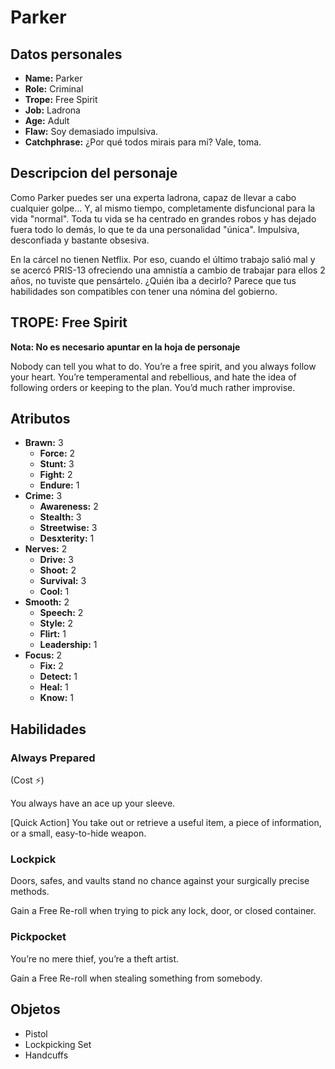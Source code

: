 
# Parker

## Datos personales

* **Name:** Parker
* **Role:** Criminal
* **Trope:** Free Spirit
* **Job:** Ladrona
* **Age:** Adult
* **Flaw:** Soy demasiado impulsiva.
* **Catchphrase:** ¿Por qué todos mirais para mí? Vale, toma.

## Descripcion del personaje

Como Parker puedes ser una experta ladrona, capaz de llevar a cabo cualquier golpe... Y, al mismo tiempo, completamente disfuncional para la vida "normal". Toda tu vida se ha centrado en grandes robos y has dejado fuera todo lo demás, lo que te da una personalidad "única". Impulsiva, desconfiada y bastante obsesiva.

En la cárcel no tienen Netflix. Por eso, cuando el último trabajo salió mal y se acercó PRIS-13 ofreciendo una amnistía a cambio de trabajar para ellos 2 años, no tuviste que pensártelo. ¿Quién iba a decirlo? Parece que tus habilidades son compatibles con tener una nómina del gobierno.


## TROPE: Free Spirit

**Nota: No es necesario apuntar en la hoja de personaje**

Nobody can tell you what to do. You’re a free spirit, and you always follow your heart. You’re temperamental and rebellious, and hate the idea of following orders or keeping to the plan. You’d much rather improvise.

## Atributos

* **Brawn:** 3
    * **Force:** 2
    * **Stunt:** 3
    * **Fight:** 2
    * **Endure:** 1
* **Crime:** 3
    * **Awareness:** 2
    * **Stealth:** 3
    * **Streetwise:** 3
    * **Desxterity:** 1
* **Nerves:** 2
    * **Drive:** 3
    * **Shoot:** 2
    * **Survival:** 3
    * **Cool:** 1
* **Smooth:** 2
    * **Speech:** 2
    * **Style:** 2
    * **Flirt:** 1
    * **Leadership:** 1
* **Focus:** 2
    * **Fix:** 2
    * **Detect:** 1
    * **Heal:** 1
    * **Know:** 1


## Habilidades

### Always Prepared

(Cost ⚡)

You always have an ace up your sleeve.

[Quick Action] You take out or retrieve a useful item, a piece of information, or a small, easy-to-hide weapon.


### Lockpick

Doors, safes, and vaults stand no chance against your surgically precise methods.

Gain a Free Re-roll when trying to pick any lock, door, or closed container.


### Pickpocket

You’re no mere thief, you’re a theft artist.

Gain a Free Re-roll when stealing something from somebody.




## Objetos

* Pistol
* Lockpicking Set
* Handcuffs


